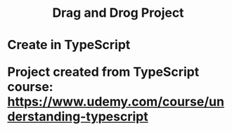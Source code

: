 <h1 align="center">Drag and Drog Project<h1>
Create in TypeScript

Project created from TypeScript course: https://www.udemy.com/course/understanding-typescript
